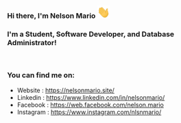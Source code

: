 ### Hi there, I'm Nelson Mario <img src="https://raw.githubusercontent.com/ABSphreak/ABSphreak/master/gifs/Hi.gif" width="30px"></h2>

### I'm a Student, Software Developer, and Database Administrator!

<br>

### You can find me on:
- Website   : https://nelsonmario.site/ 
- Linkedin  : https://www.linkedin.com/in/nelsonmario/
- Facebook  : https://web.facebook.com/nelson.mario
- Instagram : https://www.instagram.com/nlsnmario/
